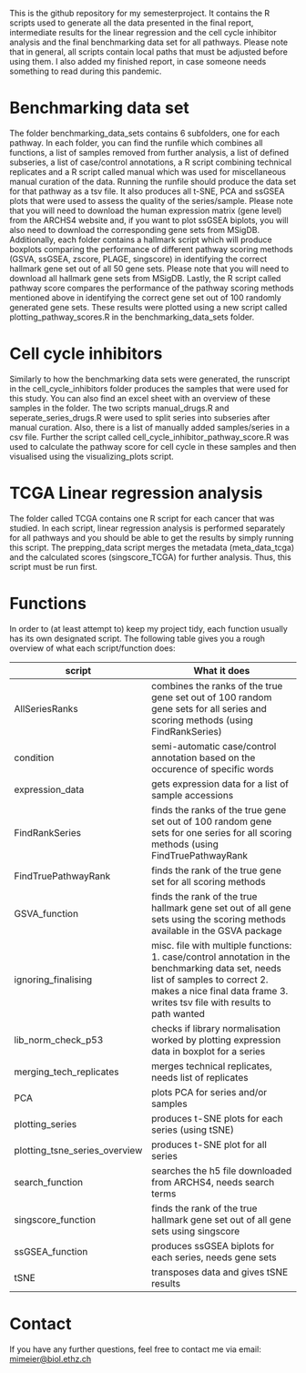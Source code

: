 This is the github repository for my semesterproject. It contains the R scripts used to generate all the data presented in the final report, intermediate results for the linear regression and the cell cycle inhibitor analysis and the final benchmarking data set for all pathways. Please note that in general, all scripts contain local paths that must be adjusted before using them. I also added my finished report, in case someone needs something to read during this pandemic.

# Benchmarking data set
The folder benchmarking_data_sets contains 6 subfolders, one for each pathway. In each folder, you can find the runfile which combines all functions, a list of samples removed from further analysis, a list of defined subseries, a list of case/control annotations, a R script combining technical replicates and a R script called manual which was used for miscellaneous manual curation of the data. Running the runfile should produce the data set for that pathway as a tsv file. It also produces all t-SNE, PCA and ssGSEA plots that were used to assess the quality of the series/sample. Please note that you will need to download the human expression matrix (gene level) from the ARCHS4 website and, if you want to plot ssGSEA biplots, you will also need to download the corresponding gene sets from MSigDB.
Additionally, each folder contains a hallmark script which will produce boxplots comparing the performance of different pathway scoring methods (GSVA, ssGSEA, zscore, PLAGE, singscore) in identifying the correct hallmark gene set out of all 50 gene sets. Please note that you will need to download all hallmark gene sets from MSigDB. 
Lastly, the R script called pathway score compares the performance of the pathway scoring methods mentioned above in identifying the correct gene set out of 100 randomly generated gene sets. These results were plotted using a new script called plotting_pathway_scores.R in the benchmarking_data_sets folder. 

# Cell cycle inhibitors
Similarly to how the benchmarking data sets were generated, the runscript in the cell_cycle_inhibitors folder produces the samples that were used for this study. You can also find an excel sheet with an overview of these samples in the folder. The two scripts manual_drugs.R and seperate_series_drugs.R were used to split series into subseries after manual curation. Also, there is a list of manually added samples/series in a csv file. Further the script called cell_cycle_inhibitor_pathway_score.R was used to calculate the pathway score for cell cycle in these samples and then visualised using the visualizing_plots script.

# TCGA Linear regression analysis
The folder called TCGA contains one R script for each cancer that was studied. In each script, linear regression analysis is performed separately for all pathways and you should be able to get the results by simply running this script. The prepping_data script merges the metadata (meta_data_tcga) and the calculated scores (singscore_TCGA) for further analysis. Thus, this script must be run first.

# Functions
In order to (at least attempt to) keep my project tidy, each function usually has its own designated script. The following table gives you a rough overview of what each script/function does:

| script | What it does | 
| --- | --- |
| AllSeriesRanks | combines the ranks of the true gene set out of 100 random gene sets for all series and scoring methods (using FindRankSeries) |
|condition | semi-automatic case/control annotation based on the occurence of specific words |
| expression_data | gets expression data for a list of sample accessions|
| FindRankSeries |  finds the ranks of the true gene set out of 100 random gene sets for one series for all scoring methods (using FindTruePathwayRank |
| FindTruePathwayRank | finds the rank of the true gene set for all scoring methods | 
| GSVA_function | finds the rank of the true hallmark gene set out of all gene sets using the scoring methods available in the GSVA package | 
| ignoring_finalising | misc. file with multiple functions: 1. case/control annotation in the benchmarking data set, needs list of samples to correct 2. makes a nice final data frame 3. writes tsv file with results to path wanted |
| lib_norm_check_p53 | checks if library normalisation worked by plotting expression data in boxplot for a series |
| merging_tech_replicates | merges technical replicates, needs list of replicates | normalise_scale | two functions: 1. library normalisation (upper quantile UQ or centred-log-ratio CLR), log transformation and gene length correction (did not work on this data set) 2. defines expression cutoff | 
| PCA | plots PCA for series and/or samples |
| plotting_series | produces t-SNE plots for each series (using tSNE) | 
| plotting_tsne_series_overview | produces t-SNE plot for all series | 
| search_function | searches the h5 file downloaded from ARCHS4, needs search terms | 
| singscore_function |  finds the rank of the true hallmark gene set out of all gene sets using singscore | 
| ssGSEA_function | produces ssGSEA biplots for each series, needs gene sets | 
| tSNE | transposes data and gives tSNE results |

# Contact
If you have any further questions, feel free to contact me via email: mimeier@biol.ethz.ch
